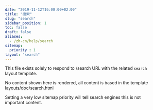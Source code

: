 ```yaml
---
date: "2019-11-12T16:00:00+02:00"
title: "搜索"
slug: "search"
sidebar_position: 1
toc: false
draft: false
aliases:
  - /zh-cn/help/search
sitemap:
  priority : 1
layout: "search"
---
```



This file exists solely to respond to /search URL with the related `search` layout template.

No content shown here is rendered, all content is based in the template layouts/doc/search.html

Setting a very low sitemap priority will tell search engines this is not important content.
